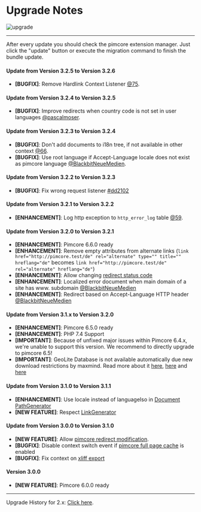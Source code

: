# Upgrade Notes
![upgrade](https://user-images.githubusercontent.com/700119/31535145-3c01a264-affa-11e7-8d86-f04c33571f65.png)  

***

After every update you should check the pimcore extension manager. 
Just click the "update" button or execute the migration command to finish the bundle update.

#### Update from Version 3.2.5 to Version 3.2.6
- **[BUGFIX]**: Remove Hardlink Context Listener [@75](https://github.com/dachcom-digital/pimcore-i18n/pull/75).

#### Update from Version 3.2.4 to Version 3.2.5
- **[BUGFIX]**: Improve redirects when country code is not set in user languages [@pascalmoser](https://github.com/dachcom-digital/pimcore-i18n/pull/68).

#### Update from Version 3.2.3 to Version 3.2.4
- **[BUGFIX]**: Don't add documents to i18n tree, if not available in other context [@66](https://github.com/dachcom-digital/pimcore-i18n/pull/66).
- **[BUGFIX]**: Use root language if Accept-Language locale does not exist as pimcore language [@BlackbitNeueMedien](https://github.com/dachcom-digital/pimcore-i18n/pull/63).

#### Update from Version 3.2.2 to Version 3.2.3
- **[BUGFIX]**: Fix wrong request listener [#dd2102](https://github.com/dachcom-digital/pimcore-i18n/commit/dd2102)

#### Update from Version 3.2.1 to Version 3.2.2
- **[ENHANCEMENT]**: Log http exception to `http_error_log` table [@59](https://github.com/dachcom-digital/pimcore-i18n/pull/59).

#### Update from Version 3.2.0 to Version 3.2.1
- **[ENHANCEMENT]**: Pimcore 6.6.0 ready
- **[ENHANCEMENT]**: Remove empty attributes from alternate links (`link href="http://pimcore.test/de" rel="alternate" type="" title="" hreflang="de"` becomes `link href="http://pimcore.test/de" rel="alternate" hreflang="de"`)
- **[ENHANCEMENT]**: Allow changing [redirect status code](https://github.com/dachcom-digital/pimcore-i18n/blob/master/docs/51_RedirectorAdapter.md#define-redirect-status-code)
- **[ENHANCEMENT]**: Localized error document when main domain of a site has www. subdomain [@BlackbitNeueMedien](https://github.com/dachcom-digital/pimcore-i18n/pull/56)
- **[ENHANCEMENT]**: Redirect based on Accept-Language HTTP header [@BlackbitNeueMedien](https://github.com/dachcom-digital/pimcore-i18n/pull/57)

#### Update from Version 3.1.x to Version 3.2.0
- **[ENHANCEMENT]**: Pimcore 6.5.0 ready
- **[ENHANCEMENT]**: PHP 7.4 Support
- **[IMPORTANT]**: Because of unfixed major issues within Pimcore 6.4.x, we're unable to support this version. We recommend to directly upgrade to pimcore 6.5!
- **[IMPORTANT]**: GeoLite Database is not available automatically due new download restrictions by maxmind. Read more about it [here](./docs/10_GeoControl.md), [here](https://github.com/pimcore/pimcore/issues/5512) and [here](https://blog.maxmind.com/2019/12/18/significant-changes-to-accessing-and-using-geolite2-databases/) 

#### Update from Version 3.1.0 to Version 3.1.1
- **[ENHANCEMENT]**: Use locale instead of languageIso in [Document PathGenerator](https://github.com/dachcom-digital/pimcore-i18n/issues/41)
- **[NEW FEATURE]**: Respect [LinkGenerator](https://github.com/dachcom-digital/pimcore-i18n/issues/15)

#### Update from Version 3.0.0 to Version 3.1.0
- **[NEW FEATURE]**: Allow [pimcore redirect modification](https://github.com/dachcom-digital/pimcore-i18n/issues/33).
- **[BUGFIX]**: Disable context switch event if [pimcore full page cache](https://github.com/dachcom-digital/pimcore-i18n/issues/18) is enabled
- **[BUGFIX]**: Fix context on [xliff export](https://github.com/dachcom-digital/pimcore-i18n/issues/28)

#### Version 3.0.0
- **[NEW FEATURE]**: Pimcore 6.0.0 ready

***

Upgrade History for 2.x: [Click here](https://github.com/dachcom-digital/pimcore-i18n/blob/2.4/UPGRADE.md).